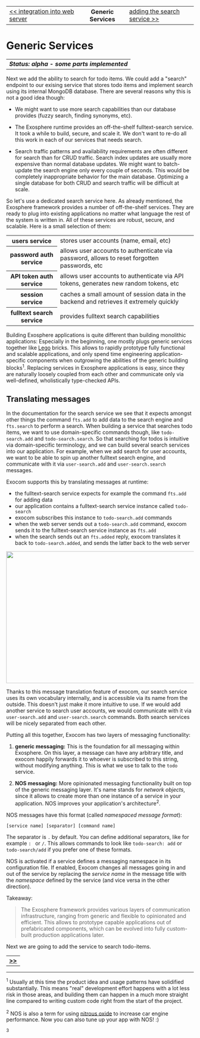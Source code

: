 <table>
  <tr>
    <td><a href="10_integration_into_web_server.md">&lt;&lt; integration into web server</a></td>
    <th>Generic Services</th>
    <td><a href="12_add_search_service.md">adding the search service &gt;&gt;</a></td>
  </tr>
</table>


# Generic Services

<table>
  <tr>
    <td>
      <b><i>
        Status: alpha - some parts implemented
      </i></b>
    </td>
  </tr>
</table>


Next we add the ability to search for todo items.
We could add a "search" endpoint to our exising service that stores todo items
and implement search using its internal MongoDB database.
There are several reasons why this is not a good idea though:

* We might want to use more search capabilities
  than our database provides (fuzzy search, finding synonyms, etc).

* The Exosphere runtime provides an off-the-shelf fulltext-search service.
  It took a while to build, secure, and scale it.
  We don't want to re-do all this work in each of our services that needs search.

* Search traffic patterns and availability requirements
  are often different for search than for CRUD traffic.
  Search index updates are usually more expensive than normal database updates.
  We might want to batch-update the search engine only every couple of seconds.
  This would be completely inappropriate behavior for the main database.
  Optimizing a single database for both CRUD and search traffic will be difficult at scale.

So let's use a dedicated search service here.
As already mentioned, the Exosphere framework provides a number of off-the-shelf services.
They are ready to plug into existing applications
no matter what language the rest of the system is written in.
All of these services are robust, secure, and scalable.
Here is a small selection of them:

<table>
  <tr>
    <th>users service</th>
    <td>stores user accounts (name, email, etc)</td>
  </tr>
  <tr>
    <th>password auth service</th>
    <td>
      allows user accounts to authenticate via password,
      allows to reset forgotten passwords, etc
    </td>
  </tr>
  <tr>
    <th>API token auth service</th>
    <td>
      allows user accounts to authenticate via API tokens,
      generates new random tokens, etc
    </td>
  </tr>
  <tr>
    <th>session service</th>
    <td>
      caches a small amount of session data in the backend
      and retrieves it extremely quickly
    </td>
  </tr>
  <tr>
    <th>fulltext search service</th>
    <td>provides fulltext search capabilities</td>
  </tr>
</table>

Building Exosphere applications is quite different than building monolithic applications:
Especially in the beginning,
one mostly plugs generic services together like [Lego](http://www.lego.com) bricks.
This allows to rapidly prototype fully functional and scalable applications,
and only spend time engineering application-specific components
when outgrowing the abilities of the generic building blocks<sup>1</sup>.
Replacing services in Exosphere applications is easy,
since they are naturally loosely coupled from each other
and communicate only via well-defined, wholistically type-checked APIs.


## Translating messages

In the documentation for the search service
we see that it expects amongst other things
the command `fts.add` to add data to the search engine
and `fts.search` to perform a search.
When building a service that searches todo items,
we want to use domain-specific commands though,
like `todo-search.add` and `todo-search.search`.
So that searching for todos
is intuitive via domain-specific terminology,
and we can build several search services into our application.
For example, when we add search for user accounts,
we want to be able to spin up another fulltext search engine,
and communicate with it via `user-search.add` and `user-search.search` messages.

Exocom supports this by translating messages at runtime:
* the fulltext-search service expects for example the command `fts.add` for adding data
* our application contains a fulltext-search service instance called `todo-search`
* exocom subscribes this instance to `todo-search.add` commands
* when the web server sends out a `todo-search.add` command,
  exocom sends it to the fulltext-search service instance as `fts.add`
* when the search sends out an `fts.added` reply,
  exocom translates it back to `todo-search.added`,
  and sends the latter back to the web server

<img src="11_schema.png" width="514" height="354">

Thanks to this message translation feature of exocom,
our search service uses its own vocabulary internally,
and is accessible via its name from the outside.
This doesn't just make it more intuitive to use.
If we would add another service to search user accounts,
we would communicate with it via `user-search.add` and `user-search.search` commands.
Both search services will be nicely separated from each other.

Putting all this together, Exocom has two layers of messaging functionality:

1. __generic messaging:__
   This is the foundation for all messaging within Exosphere.
   On this layer, a message can have any arbitrary title,
   and exocom happily forwards it to whoever is subscribed to this string,
   without modifying anything.
   This is what we use to talk to the `todo` service.

2. __NOS messaging:__
   More opinionated messaging functionality
   built on top of the generic messaging layer.
   It's name stands for _network objects_,
   since it allows to create more than one instance of a service in your application.
   NOS improves your application's architecture<sup>2</sup>.

NOS messages have this format (called _namespaced message format_):

```
[service name] [separator] [command name]
```

The separator is `.` by default.
You can define additional separators,
like for example `: ` or `/`.
This allows commands to look like
`todo-search: add` or `todo-search/add`
if you prefer one of these formats.

NOS is activated if a service defines a messaging namespace in its configuration file.
If enabled, Exocom changes all messages going in and out of the service
by replacing the _service name_ in the message title
with the _namespace_ defined by the service
(and vice versa in the other direction).


Takeaway:
> The Exosphere framework provides various layers of communication infrastructure,
> ranging from generic and flexible to opinionated and efficient.
> This allows to prototype capable applications out of prefabricated components,
> which can be evolved into fully custom-built production applications later.


Next we are going to add the service to search todo-items.


<table>
  <tr>
    <td><a href="13_add_search_service.md"><b>&gt;&gt;</b></a></td>
  </tr>
</table>


<hr>

<sup>1</sup>
Usually at this time the product idea and usage patterns have solidified substantially.
This means "real" development effort happens with a lot less risk in those areas,
and building them can happen in a much more straight line compared to
writing custom code right from the start of the project.

<sup>2</sup>
NOS is also a term for using
[nitrous oxide](https://en.wikipedia.org/wiki/Nitrous_oxide_engine)
to increase car engine performance.
Now you can also tune up your app with NOS! :)

<sup>3</sup>
